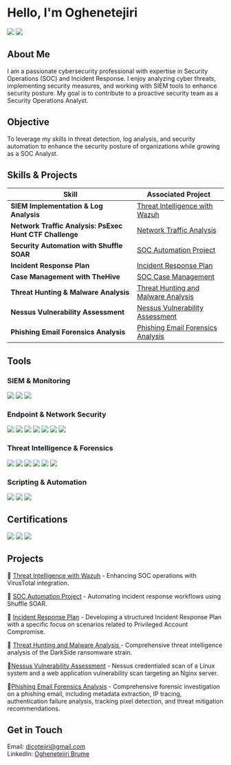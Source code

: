 # Hello, I'm Oghenetejiri 

<a href="https://linkedin.com/in/oghenetejiri-brume"><img src="https://img.shields.io/badge/-LinkedIn-0072b1?&style=for-the-badge&logo=linkedin&logoColor=white" /></a>
<a href="https://github.com/Teedico"><img src="https://img.shields.io/badge/-GitHub-181717?&style=for-the-badge&logo=github&logoColor=white" /></a>

##  About Me
I am a passionate cybersecurity professional with expertise in Security Operations (SOC) and Incident Response. I enjoy analyzing cyber threats, implementing security measures, and working with SIEM tools to enhance security posture. My goal is to contribute to a proactive security team as a Security Operations Analyst.

##  Objective
To leverage my skills in threat detection, log analysis, and security automation to enhance the security posture of organizations while growing as a SOC Analyst.


##  Skills & Projects
| Skill                                         | Associated Project         |
|-----------------------------------------------|----------------------------|
| **SIEM Implementation & Log Analysis**          | [Threat Intelligence with Wazuh](https://github.com/YOUR-PROJECT-LINK) |
| **Network Traffic Analysis: PsExec Hunt CTF Challenge** | [Network Traffic Analysis](https://github.com/Teedico/Network-Forensics-PsExec-Hunt/blob/b5991201d9aaec0e9d4270d0231029af85a8cc8b/README.md) |
| **Security Automation with Shuffle SOAR**         | [SOC Automation Project](https://github.com/YOUR-PROJECT-LINK) |
| **Incident Response Plan**      | [Incident Response Plan](https://github.com/Teedico/Incident_Response_Plan_Privileged_Account_Compromise/blob/2c7f2e54dbcbb868b718b01e4e08e9160c8fa589/README.md) |
| **Case Management with TheHive**                  | [SOC Case Management](https://github.com/YOUR-PROJECT-LINK) |
| **Threat Hunting & Malware Analysis**            | [Threat Hunting and Malware Analysis](https://github.com/Teedico/Threat-Hunting-Malware-Analysis/blob/c92e675e81efba41185c364622afd242250855d1/README.md) |
| **Nessus Vulnerability Assessment**            | [Nessus Vulnerability Assessment](https://github.com/Teedico/Nessus_Vulnerability_Assessment/blob/767b73f2b7f4b9f257be6d622d37cec192b33309/README.md) |
| **Phishing Email Forensics Analysis**            | [Phishing Email Forensics Analysis](https://github.com/Teedico/Phishing_Email_Forensics_Analysis/blob/929db586d75552de9de872d75b0f9fa19b3d2177/README.md) 


##  Tools
### SIEM & Monitoring
<div>
    <img src="https://img.shields.io/badge/-Wazuh-005571?&style=for-the-badge&logo=Elastic&logoColor=white" />
    <img src="https://img.shields.io/badge/-Splunk-000000?&style=for-the-badge&logo=Splunk&logoColor=white" />
    <img src="https://img.shields.io/badge/-Microsoft_Sentinel-0078D4?&style=for-the-badge&logo=Microsoft&logoColor=white" />
</div>

### Endpoint & Network Security
<div>
    <img src="https://img.shields.io/badge/-Wireshark-1679A7?&style=for-the-badge&logo=Wireshark&logoColor=white" />
    <img src="https://img.shields.io/badge/-Cisco_Secure_Endpoint-005F9E?&style=for-the-badge&logo=Cisco&logoColor=white" />
    <img src="https://img.shields.io/badge/-Cisco_Packet_Tracer-0088CE?&style=for-the-badge&logo=Cisco&logoColor=white" />
    <img src="https://img.shields.io/badge/-IDS/IPS-FF5733?&style=for-the-badge&logoColor=white" />
    <img src="https://img.shields.io/badge/-Nmap-0040FF?&style=for-the-badge&logoColor=white" />
    <img src="https://img.shields.io/badge/-TCP_Dump-6A1B9A?&style=for-the-badge&logoColor=white" />
    <img src="https://img.shields.io/badge/-Honeypot-FF4500?&style=for-the-badge&logoColor=white" />
</div>

### Threat Intelligence & Forensics
<div>
    <img src="https://img.shields.io/badge/-VirusTotal-4285F4?&style=for-the-badge&logo=Google&logoColor=white" />
    <img src="https://img.shields.io/badge/-MITRE_ATT&CK-FF0000?&style=for-the-badge&logoColor=white" />
    <img src="https://img.shields.io/badge/-Autopsy-800000?&style=for-the-badge&logoColor=white" />
    <img src="https://img.shields.io/badge/-NetworkMiner-228B22?&style=for-the-badge&logoColor=white" />
    <img src="https://img.shields.io/badge/-Grassmarlin-4682B4?&style=for-the-badge&logoColor=white" />
    <img src="https://img.shields.io/badge/-Malcom-2E8B57?&style=for-the-badge&logoColor=white" />
</div>

### Scripting & Automation
<div>
    <img src="https://img.shields.io/badge/-PowerShell-5391FE?&style=for-the-badge&logo=PowerShell&logoColor=white" />
    <img src="https://img.shields.io/badge/-Python-3776AB?&style=for-the-badge&logo=Python&logoColor=white" />
    <img src="https://img.shields.io/badge/-Bash-4EAA25?&style=for-the-badge&logo=GNU-Bash&logoColor=white" />
</div>

##  Certifications
<div>
    <img src="https://img.shields.io/badge/-BTL1-000080?&style=for-the-badge&logoColor=white" />
    <img src="https://img.shields.io/badge/-Microsoft_Security_Analyst-0078D4?&style=for-the-badge&logo=Microsoft&logoColor=white" />
  <img src="https://img.shields.io/badge/-Security_Analyst_Level_1_(SAL1)-00A4EF?&style=for-the-badge&logoColor=white" />
</div>



##  Projects
🔹 [Threat Intelligence with Wazuh](https://github.com/YOUR-PROJECT-LINK) - Enhancing SOC operations with VirusTotal integration.

🔹 [SOC Automation Project](https://github.com/YOUR-PROJECT-LINK) - Automating incident response workflows using Shuffle SOAR.

🔹 [Incident Response Plan](https://github.com/Teedico/Incident_Response_Plan_Privileged_Account_Compromise/blob/2c7f2e54dbcbb868b718b01e4e08e9160c8fa589/README.md) - Developing a structured Incident Response Plan with a specific focus on scenarios related to Privileged Account Compromise.

🔹 [Threat Hunting and Malware Analysis ](https://github.com/Teedico/Threat-Hunting-Malware-Analysis) - Comprehensive threat intelligence analysis of the DarkSide ransomware strain.

🔹[Nessus Vulnerability Assessment](https://github.com/Teedico/Nessus_Vulnerability_Assessment/blob/767b73f2b7f4b9f257be6d622d37cec192b33309/README.md) - Nessus credentialed scan of a Linux system and a web application vulnerability scan targeting an Nginx server.

🔹[Phishing Email Forensics Analysis](https://github.com/Teedico/Phishing_Email_Forensics_Analysis/blob/badd2fabc4fd41efb081aa6e6f732c7ce9142073/README.md) - Comprehensive forensic investigation on a phishing email, including metadata extraction, IP tracing, authentication failure analysis, tracking pixel detection, and threat mitigation recommendations.

##  Get in Touch
 Email: dicotejiri@gmail.com  
 LinkedIn: [Oghenetejiri Brume](https://linkedin.com/in/oghenetejiri-brume)  





